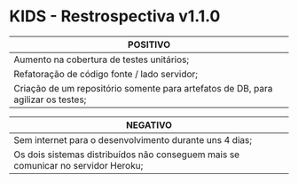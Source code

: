 # KIDS - Restrospectiva v1.1.0

|POSITIVO
|-------------------------------------------------------------------------------------
|Aumento na cobertura de testes unitários;
|Refatoração de código fonte / lado servidor;
|Criação de um repositório somente para artefatos de DB, para agilizar os testes;

|NEGATIVO|
|-------------------------------------------------------------------------------------
|Sem internet para o desenvolvimento durante uns 4 dias;
|Os dois sistemas distribuídos não conseguem mais se comunicar no servidor Heroku;